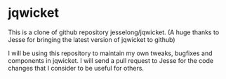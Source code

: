# jqwicket

This is a clone of github repository jesselong/jqwicket. 
(A huge thanks to Jesse for bringing the latest version of jqwicket to github)

I will be using this repository to maintain my own tweaks, bugfixes and components in jqwicket. 
I will send a pull request to Jesse for the code changes that I consider to be useful for others.


